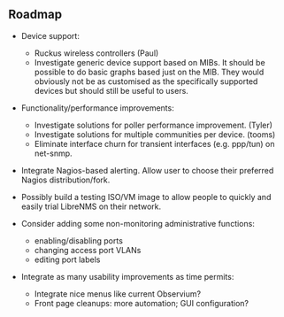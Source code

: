 Roadmap
-------

- Device support:
    - Ruckus wireless controllers (Paul)
    - Investigate generic device support based on MIBs.  It should be
      possible to do basic graphs based just on the MIB.  They would
      obviously not be as customised as the specifically supported devices
      but should still be useful to users.

- Functionality/performance improvements:
  - Investigate solutions for poller performance improvement. (Tyler)
  - Investigate solutions for multiple communities per device. (tooms)
  - Eliminate interface churn for transient interfaces (e.g. ppp/tun) on
    net-snmp.

- Integrate Nagios-based alerting.  Allow user to choose their preferred
  Nagios distribution/fork.

- Possibly build a testing ISO/VM image to allow people to quickly and
  easily trial LibreNMS on their network.

- Consider adding some non-monitoring administrative functions:
  - enabling/disabling ports
  - changing access port VLANs
  - editing port labels

- Integrate as many usability improvements as time permits:
  - Integrate nice menus like current Observium?
  - Front page cleanups: more automation; GUI configuration?

